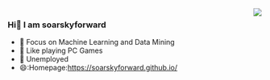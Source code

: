 <img align="right" src="https://github-readme-stats.vercel.app/api?username=soarskyforward&show_icons=true&icon_color=CE1D2D&text_color=718096&bg_color=ffffff&hide_title=true" />

### Hi👋 I am soarskyforward

- :orange_book:  Focus on Machine Learning and Data Mining
- :ram:  Like playing PC Games
- :hammer:  Unemployed
- 😄:Homepage:<https://soarskyforward.github.io/>

<!--
**soarskyforward/soarskyforward** is a ✨ _special_ ✨ repository because its `README.md` (this file) appears on your GitHub profile.

Here are some ideas to get you started:

- 🔭 I’m currently working on ...
- 🌱 I’m currently learning ...
- 👯 I’m looking to collaborate on ...
- 🤔 I’m looking for help with ...
- 💬 Ask me about ...
- 📫 How to reach me: ...
- 😄 Pronouns: ...
- ⚡ Fun fact: ...
-->
